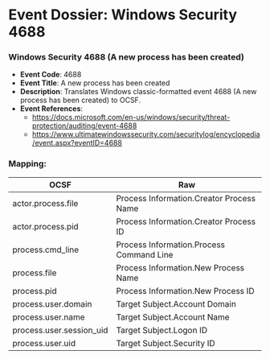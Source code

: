 # Event Dossier: Windows Security 4688
### Windows Security 4688 (A new process has been created)
- **Event Code**: 4688
- **Event Title**: A new process has been created
- **Description**: Translates Windows classic-formatted event 4688 (A new process has been created) to OCSF.
- **Event References**:
  - https://docs.microsoft.com/en-us/windows/security/threat-protection/auditing/event-4688
  - https://www.ultimatewindowssecurity.com/securitylog/encyclopedia/event.aspx?eventID=4688
  
 ### Mapping:
 
| OCSF        | Raw           |
| ------------- |-------------|
| actor.process.file       | Process Information.Creator Process Name |
| actor.process.pid        | Process Information.Creator Process ID   |
| process.cmd_line         | Process Information.Process Command Line |
| process.file             | Process Information.New Process Name     |
| process.pid              | Process Information.New Process ID       |
| process.user.domain      | Target Subject.Account Domain            |
| process.user.name        | Target Subject.Account Name              |
| process.user.session_uid | Target Subject.Logon ID                  |
| process.user.uid         | Target Subject.Security ID               |
